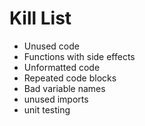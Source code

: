 Kill List
=========
* Unused code
* Functions with side effects
* Unformatted code
* Repeated code blocks
* Bad variable names
* unused imports
* unit testing

